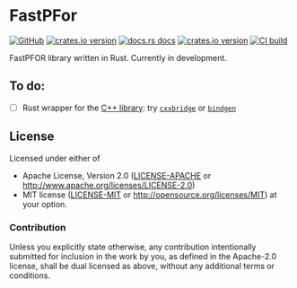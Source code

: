 # FastPFor

[![GitHub](https://img.shields.io/badge/github-fastpfor-8da0cb?logo=github)](https://github.com/jjcfrancisco/fastpfor)
[![crates.io version](https://img.shields.io/crates/v/fastpfor.svg)](https://crates.io/crates/fastpfor)
[![docs.rs docs](https://docs.rs/fastpfor/badge.svg)](https://docs.rs/fastpfor)
[![crates.io version](https://img.shields.io/crates/l/fastpfor.svg)](https://github.com/jjcfrancisco/fastpfor/blob/main/LICENSE-APACHE)
[![CI build](https://github.com/jjcfrancisco/fastpfor/actions/workflows/ci.yml/badge.svg)](https://github.com/jjcfrancisco/fastpfor/actions)

FastPFOR library written in Rust. Currently in development.

## To do:
- [ ] Rust wrapper for the [C++ library](https://github.com/fast-pack/FastPFor): try [`cxxbridge`](https://github.com/dtolnay/cxx) or [`bindgen`](https://crates.io/crates/bindgen)

## License

Licensed under either of

* Apache License, Version 2.0 ([LICENSE-APACHE](LICENSE-APACHE) or <http://www.apache.org/licenses/LICENSE-2.0>)
* MIT license ([LICENSE-MIT](LICENSE-MIT) or <http://opensource.org/licenses/MIT>)
  at your option.

### Contribution

Unless you explicitly state otherwise, any contribution intentionally
submitted for inclusion in the work by you, as defined in the
Apache-2.0 license, shall be dual licensed as above, without any
additional terms or conditions.
